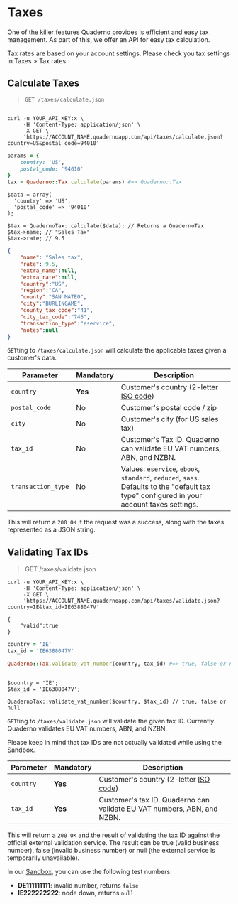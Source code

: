 # Taxes

One of the killer features Quaderno provides is efficient and easy tax management. As part of this, we offer an API for easy tax calculation.

<aside class="notice">
Tax rates are based on your account settings. Please check you tax settings in Taxes > Tax rates.
</aside>

## Calculate Taxes

> `GET /taxes/calculate.json`

```shell

curl -u YOUR_API_KEY:x \
     -H 'Content-Type: application/json' \
     -X GET \
     'https://ACCOUNT_NAME.quadernoapp.com/api/taxes/calculate.json?country=US&postal_code=94010'
```

```ruby
params = {
    country: 'US',
    postal_code: '94010'
}
tax = Quaderno::Tax.calculate(params) #=> Quaderno::Tax
```

```php?start_inline=1
$data = array(
  'country' => 'US',
  'postal_code' => '94010'
);

$tax = QuadernoTax::calculate($data); // Returns a QuadernoTax
$tax->name; // "Sales Tax"
$tax->rate; // 9.5
```

```json
{
    "name": "Sales tax",
    "rate": 9.5,
    "extra_name":null,
    "extra_rate":null,
    "country":"US",
    "region":"CA",
    "county":"SAN MATEO",
    "city":"BURLINGAME",
    "county_tax_code":"41",
    "city_tax_code":"746",
    "transaction_type":"eservice",
    "notes":null
}
```

`GET`ting to `/taxes/calculate.json` will calculate the applicable taxes given a customer's data.

Parameter          | Mandatory | Description
-------------------|-----------|------------------------------------------------------------------------------------------------
`country`          | **Yes**   | Customer's country (2-letter [ISO code](http://en.wikipedia.org/wiki/ISO_3166-1#Current_codes))
`postal_code`      | No        | Customer's postal code / zip
`city`             | No        | Customer's city (for US sales tax)
`tax_id`           | No        | Customer's Tax ID. Quaderno can validate EU VAT numbers, ABN, and NZBN.
`transaction_type` | No        | Values: `eservice`, `ebook`, `standard`, `reduced`, `saas`. Defaults to the "default tax type" configured in your account taxes settings.

This will return a `200 OK` if the request was a success, along with the taxes represented as a JSON string.

## Validating Tax IDs

> GET /taxes/validate.json

```shell
curl -u YOUR_API_KEY:x \
     -H 'Content-Type: application/json' \
     -X GET \
     'https://ACCOUNT_NAME.quadernoapp.com/api/taxes/validate.json?country=IE&tax_id=IE6388047V'

{
    "valid":true
}
```

```ruby
country = 'IE'
tax_id = 'IE6388047V'

Quaderno::Tax.validate_vat_number(country, tax_id) #=> true, false or nil
```

```php?start_inline=1

$country = 'IE';
$tax_id = 'IE6388047V';

QuadernoTax::validate_vat_number($country, $tax_id) // true, false or null
```

`GET`ting to `/taxes/validate.json` will validate the given tax ID. Currently Quaderno validates EU VAT numbers, ABN, and NZBN.

Please keep in mind that tax IDs are not actually validated while using the Sandbox.

Parameter    | Mandatory | Description
-------------|-----------|------------------------------------------------------------------------------------------------
`country`    | **Yes**   | Customer's country (2-letter [ISO code](http://en.wikipedia.org/wiki/ISO_3166-1#Current_codes))
`tax_id`     | **Yes**   | Customer's tax ID. Quaderno can validate EU VAT numbers, ABN, and NZBN.

This will return a `200 OK` and the result of validating the tax ID against the official external validation service. The result can be true (valid business number), false (invalid business number) or null (the external service is temporarily unavailable).

In our [Sandbox](https://developers.quaderno.io/#introduction-the-sandbox), you can use the following test numbers: 

- **DE111111111**: invalid number, returns `false`
- **IE222222222**: node down, returns `null` 

